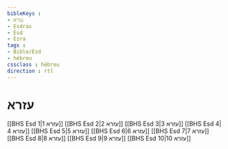 ```yaml
---
bibleKeys : 
- עזרא
- Esdras
- Esd
- Ezra
tags : 
- Bible/Esd
- hébreu
cssclass : hébreu
direction : rtl
---
```


# עזרא

[[BHS Esd 1|עזרא 1]]
[[BHS Esd 2|עזרא 2]]
[[BHS Esd 3|עזרא 3]]
[[BHS Esd 4|עזרא 4]]
[[BHS Esd 5|עזרא 5]]
[[BHS Esd 6|עזרא 6]]
[[BHS Esd 7|עזרא 7]]
[[BHS Esd 8|עזרא 8]]
[[BHS Esd 9|עזרא 9]]
[[BHS Esd 10|עזרא 10]]
